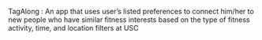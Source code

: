 TagAlong : An app that uses user’s listed preferences to connect him/her to new people who have similar fitness interests based on the type of fitness activity, time, and location filters at USC
